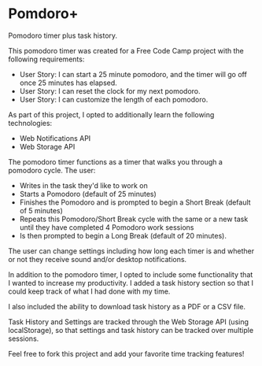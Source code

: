 # Pomdoro+
Pomodoro timer plus task history.

This pomodoro timer was created for a Free Code Camp project with the following requirements:

- User Story: I can start a 25 minute pomodoro, and the timer will go off once 25 minutes has elapsed.
- User Story: I can reset the clock for my next pomodoro.
- User Story: I can customize the length of each pomodoro.

As part of this project, I opted to additionally learn the following technologies:

- Web Notifications API
- Web Storage API

The pomodoro timer functions as a timer that walks you through a pomodoro cycle. The user:

- Writes in the task they'd like to work on
- Starts a Pomodoro (default of 25 minutes)
- Finishes the Pomodoro and is prompted to begin a Short Break (default of 5 minutes)
- Repeats this Pomodoro/Short Break cycle with the same or a new task until they have completed 4 Pomodoro work sessions
- Is then prompted to begin a Long Break (default of 20 minutes).

The user can change settings including how long each timer is and whether or not they receive sound and/or desktop notifications.

In addition to the pomodoro timer, I opted to include some functionality that I wanted to increase my productivity. I added a task history section so that I could keep track of what I had done with my time.

I also included the ability to download task history as a PDF or a CSV file.

Task History and Settings are tracked through the Web Storage API (using localStorage), so that settings and task history can be tracked over multiple sessions.

Feel free to fork this project and add your favorite time tracking features!
